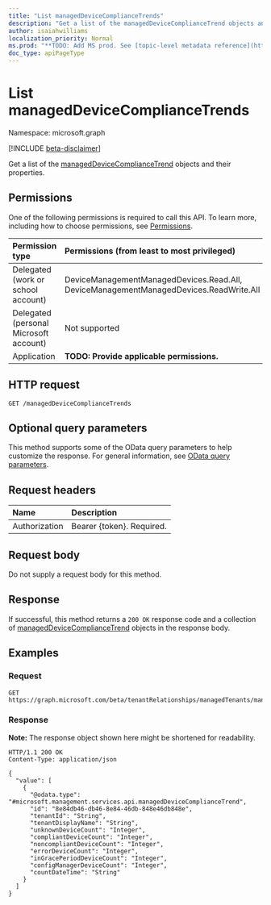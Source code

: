 ```yaml
---
title: "List managedDeviceComplianceTrends"
description: "Get a list of the managedDeviceComplianceTrend objects and their properties."
author: isaiahwilliams
localization_priority: Normal
ms.prod: "**TODO: Add MS prod. See [topic-level metadata reference](https://msgo.azurewebsites.net/add/document/guidelines/metadata.html#topic-level-metadata)**"
doc_type: apiPageType
---
```


# List managedDeviceComplianceTrends
Namespace: microsoft.graph

[!INCLUDE [beta-disclaimer](../../includes/beta-disclaimer.md)]

Get a list of the [managedDeviceComplianceTrend](../resources/manageddevicecompliancetrend.md) objects and their properties.

## Permissions
One of the following permissions is required to call this API. To learn more, including how to choose permissions, see [Permissions](/graph/permissions-reference).

|Permission type|Permissions (from least to most privileged)|
|:---|:---|
|Delegated (work or school account)|DeviceManagementManagedDevices.Read.All, DeviceManagementManagedDevices.ReadWrite.All|
|Delegated (personal Microsoft account)|Not supported|
|Application|**TODO: Provide applicable permissions.**|

## HTTP request

<!-- {
  "blockType": "ignored"
}
-->
``` http
GET /managedDeviceComplianceTrends
```

## Optional query parameters
This method supports some of the OData query parameters to help customize the response. For general information, see [OData query parameters](/graph/query-parameters).

## Request headers
|Name|Description|
|:---|:---|
|Authorization|Bearer {token}. Required.|

## Request body
Do not supply a request body for this method.

## Response

If successful, this method returns a `200 OK` response code and a collection of [managedDeviceComplianceTrend](../resources/manageddevicecompliancetrend.md) objects in the response body.

## Examples

### Request
<!-- {
  "blockType": "request",
  "name": "list_manageddevicecompliancetrend"
}
-->
``` http
GET https://graph.microsoft.com/beta/tenantRelationships/managedTenants/managedDeviceComplianceTrends
```


### Response
**Note:** The response object shown here might be shortened for readability.
<!-- {
  "blockType": "response",
  "truncated": true,
  "@odata.type": "Collection(microsoft.management.services.api.managedDeviceComplianceTrend)"
}
-->
``` http
HTTP/1.1 200 OK
Content-Type: application/json

{
  "value": [
    {
      "@odata.type": "#microsoft.management.services.api.managedDeviceComplianceTrend",
      "id": "8e84db46-db46-8e84-46db-848e46db848e",
      "tenantId": "String",
      "tenantDisplayName": "String",
      "unknownDeviceCount": "Integer",
      "compliantDeviceCount": "Integer",
      "noncompliantDeviceCount": "Integer",
      "errorDeviceCount": "Integer",
      "inGracePeriodDeviceCount": "Integer",
      "configManagerDeviceCount": "Integer",
      "countDateTime": "String"
    }
  ]
}
```

